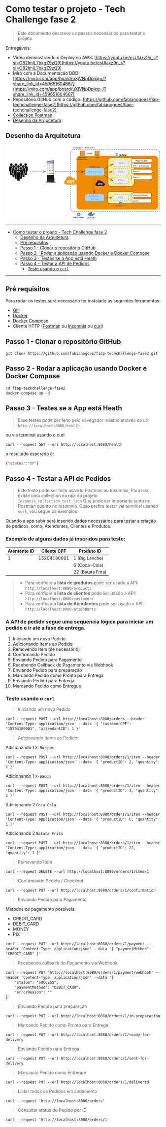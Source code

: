 # Como testar o projeto - Tech Challenge fase 2

> Este documento descreve os passos necessários para testar o projeto 

Entregáveis:

- Video demonstrando o Deploy na AWS: [https://youtu.be/csUlJxz9n_s?si=O82ImIL7bkgZ9zQ9](https://youtu.be/csUlJxz9n_s?si=O82ImIL7bkgZ9zQ9)
- Miro com a Documentação DDD: [https://miro.com/app/board/uXjVNpDpixg=/?share_link_id=459651604667](https://miro.com/app/board/uXjVNpDpixg=/?share_link_id=459651604667)
- Repositório GitHub com o código: [https://github.com/fabianogoes/fiap-techchallenge-fase2](https://github.com/fabianogoes/fiap-techchallenge-fase2)
- [Collection Postman](https://github.com/fabianogoes/fiap-techchallenge-fase2/blob/8b7548ccc2fcabef0e28ce35586139d7c23bafa2/__utils__/FIAP-GoFood.postman_collection.json)
- [Desenho da Arquitetura](https://github.com/fabianogoes/fiap-techchallenge-fase2/blob/8b7548ccc2fcabef0e28ce35586139d7c23bafa2/__utils__/doc/DesenhoArquitetura.png)


## Desenho da Arquitetura

![Arquitetura](DesenhoArquitetura.png)

---

- [Como testar o projeto - Tech Challenge fase 2](#como-testar-o-projeto---tech-challenge-fase-2)
  - [Desenho da Arquitetura](#desenho-da-arquitetura)
  - [Pré requisitos](#pré-requisitos)
  - [Passo 1 - Clonar o repositório GitHub](#passo-1---clonar-o-repositório-github)
  - [Passo 2 - Rodar a aplicação usando Docker e Docker Compose](#passo-2---rodar-a-aplicação-usando-docker-e-docker-compose)
  - [Passo 3 - Testes se a App está Heath](#passo-3---testes-se-a-app-está-heath)
  - [Passo 4 - Testar a API de Pedidos](#passo-4---testar-a-api-de-pedidos)
    - [Teste usando o `curl`](#teste-usando-o-curl)

---

## Pré requisitos

Para rodar os testes será necessário ter instalado as seguintes ferramentas:

- [Git](https://git-scm.com/downloads)
- [Docker](https://docs.docker.com/engine/install/)
- [Docker Compose](https://docs.docker.com/compose/install/linux/)
- Cliente HTTP ([Postman](https://www.postman.com/downloads/) ou [Insomnia](https://insomnia.rest/download) ou [curl](https://curl.se/docs/manpage.html))

## Passo 1 - Clonar o repositório GitHub

```shell
git clone https://github.com/fabianogoes/fiap-techchallenge-fase2.git
```

## Passo 2 - Rodar a aplicação usando Docker e Docker Compose

```shell
cd fiap-techchallenge-fase2
docker-compose up -d
```

## Passo 3 - Testes se a App está Heath

> Esse testes pode ser feito pelo navegador mesmo através da url: `http://localhost:8080/health`

ou via terminal usando o curl

```shell
curl --request GET --url http://localhost:8080/health
```

o resultado esperado é:
```json
{"status":"UP"}
```

## Passo 4 - Testar a API de Pedidos

> Este teste pode ser feito usando Postman ou Insomnia, 
> Para isso, existe uma collection na raiz do projeto `Insomnia_collection_test.json` 
> Que pode ser importada tanto no Postman quanto no Insomnia. 
> Caso prefira testar via terminal usando `curl`, vou segue os exemplos  
  
Quando a app subir será inserido dados necessários para testar a criação de pedidos, como, Atendentes, Clientes e Produtos.

### Exemplo de alguns dados já inseridos para teste: 

| Atentente ID  | Cliente CPF | Produto ID        |
|---------------|-------------|-------------------|
| 1             | 15204180001 | 1 (Big Lanche)    |
|               |             | 6 (Coca-Cola)     |
|               |             | 22 (Batata Frita) |

 > - Para verificar a **lista de produtos** pode ser usado a API: `http://localhost:8080/products`
> - Para verificar a **lista de clientes** pode ser usado a API: `http://localhost:8080/customers`
> - Para verificar a **lista de Atendentes** pode ser usado a API: `http://localhost:8080/attendants`


### A API de pedido segue uma sequencia lógica para iniciar um pedido e ir até a fase de entrega.  

1. Iniciando um novo Pedido
2. Adicionando Items ao Pedido
3. Removendo Item (se necessário) 
4. Confirmando Pedido
5. Enviando Pedido para Pagamento
6. Recebendo Callback do Pagamento via Webhook
7. Enviando Pedido para preparação
8. Marcando Pedido como Pronto para Entrega
9. Enviando Pedido para Entrega
10. Marcando Pedido como Entregue

### Teste usando o `curl`

> Iniciando um novo Pedido

```shell
curl --request POST --url http://localhost:8080/orders --header 'Content-Type: application/json' --data '{ "customerCPF": "15204180001", "attendantID": 1 }'
```

> Adicionando Items ao Pedido

Adicionando 1 `X-Burguer`

```shell
curl --request POST --url http://localhost:8080/orders/1/item --header 'Content-Type: application/json' --data '{ "productID": 2, "quantity": 1 }'
```

Adicionando 1 `X-Bacon`

```shell
curl --request POST --url http://localhost:8080/orders/1/item --header 'Content-Type: application/json' --data '{ "productID": 3, "quantity": 1 }'
```

Adicionando 2 `Coca-Cola`

```shell
curl --request POST --url http://localhost:8080/orders/1/item --header 'Content-Type: application/json' --data '{ "productID": 6, "quantity": 1 }'
```

Adicionando 2 `Batata Frita`

```shell
curl --request POST --url http://localhost:8080/orders/1/item --header 'Content-Type: application/json' --data '{ "productID": 22, "quantity": 1 }'
```

> Removendo Item

```shell
curl --request DELETE --url http://localhost:8080/orders/1/item/1
```

> Confirmando Pedido / Checkout

```shell
curl --request PUT --url http://localhost:8080/orders/1/confirmation
```

> Enviando Pedido para Pagamento

Métodos de pagamento possíveis:

- CREDIT_CARD
- DEBIT_CARD
- MONEY
- PIX

```shell
curl --request PUT --url http://localhost:8080/orders/1/payment --header 'Content-Type: application/json' --data '{ "paymentMethod": "CREDIT_CARD" }'
```

> Recebendo callback do Pagamento via Webhook

```shell
curl --request PUT 'http://localhost:8080/orders/1/payment/webhook' --header 'Content-Type: application/json' --data '{
    "status": "SUCCESS",
    "paymentMethod": "DEBIT_CARD",
    "errorReason": ""
}'
```

> Enviando Pedido para preparação

```shell
curl --request PUT --url http://localhost:8080/orders/1/in-preparation 
```

> Marcando Pedido como Pronto para Entrega

```shell
curl --request PUT --url http://localhost:8080/orders/1/ready-for-delivery
```

> Enviando Pedido para Entrega

```shell
curl --request PUT --url http://localhost:8080/orders/1/sent-for-delivery 
```

> Marcando Pedido como Entregue

```shell
curl --request PUT --url http://localhost:8080/orders/1/delivered 
```

> Listar todos os Pedidos em andamento

```shell
curl --request 'http://localhost:8080/orders' 
```

> Consultar status do Pedido por ID

```shell
curl --request 'http://localhost:8080/orders/1'
```